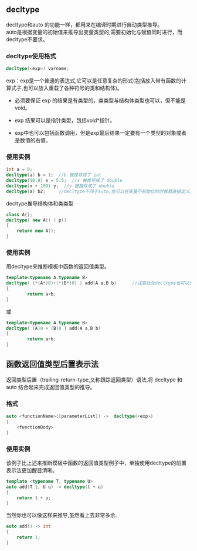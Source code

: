 ## decltype
decltype和auto 的功能一样，都用来在编译时期进行自动类型推导。  
auto是根据变量的初始值来推导出变量类型的,需要初始化与赋值同时进行，而 decltype不要求。

### decltype使用格式

```c++
decltype(<exp>) varname;
```


exp：exp是一个普通的表达式,它可以是任意复杂的形式(包括放入带有函数的计算式子,也可以放入重载了各种符号的类和结构体)。

* 必须要保证 exp 的结果是有类型的，类类型与结构体类型也可以，但不能是void。

* exp 结果可以是指针类型，包括void*指针。

* exp中也可以包括函数调用，但是exp最后结果一定要有一个类型的对象或者是数值的右值。

### 使用实例

```c++
int a = 0;
decltype(a) b = 1;  //b 被推导成了 int
decltype(10.8) x = 5.5;  //x 被推导成了 double
decltype(x + 100) y;  //y 被推导成了 double
decltype(a) b2;		//decltype不同于auto,他可以在变量不初始化的时候就直接定义。
```

decltype推导结构体和类类型

```c++
class A{};
decltype( new A() ) p()
{
	return new A();
}
```


### 使用实例
用decltype来推断模板中函数的返回值类型。

```c++
template<typename A.typename B>
decltype( (*(A*)0)+(*(B*)0) ) add(A a,B b)		//注意此处decltype也可以使用函数来推导返回值
{
		return a+b;
}
```

或

```c++
template<typename A.typename B>
decltype( (A)0 + (B)0 ) add(A a,B b)
{
		return a+b;
}
```

## 函数返回值类型后置表示法
返回类型后置（trailing-return-type,又称跟踪返回类型）语法,将 decltype 和 auto 结合起来完成返回值类型的推导。

### 格式

```c++
auto <functionName>([parameterList]) ->  decltype(<exp>)
{
    <functionBody>
}
```


### 使用实例
该例子比上述来推断模板中函数的返回值类型例子中，单独使用decltype的前置表示法更加醒目清晰。

```c++
template <typename T, typename U>
auto add(T t, U u) -> decltype(t + u)
{
	return t + u;
}
```

当然你也可以像这样来推导,虽然看上去非常多余.
	
```c++
auto add() -> int
{
	return 1;
}
```